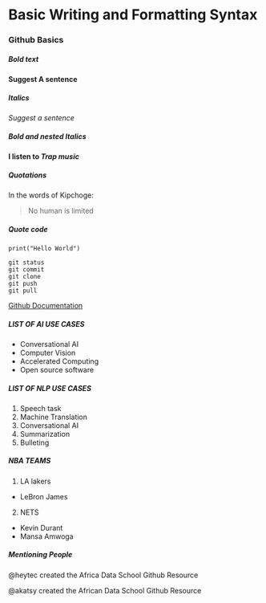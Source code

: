# Basic Writing and Formatting Syntax
### Github Basics

##### Bold text
**Suggest A sentence**

##### Italics

*Suggest a sentence*

##### Bold and nested Italics

**I listen to *Trap music***

##### Quotations
In the words of Kipchoge:
>No human is limited

##### Quote code
```
print("Hello World")

git status
git commit
git clone
git push
git pull

```

[Github Documentation](https://docs.github.com/en)
##### LIST OF AI USE CASES
- Conversational AI
-  Computer Vision
-  Accelerated Computing
-  Open source software

##### LIST OF NLP USE CASES
1. Speech task
2. Machine Translation
3. Conversational AI
4. Summarization
5. Bulleting

##### NBA TEAMS
1. LA lakers
  - LeBron James
2. NETS
 - Kevin Durant
 - Mansa Amwoga

##### Mentioning People
@heytec created the Africa Data School Github Resource

@akatsy created the African Data School Github Resource
